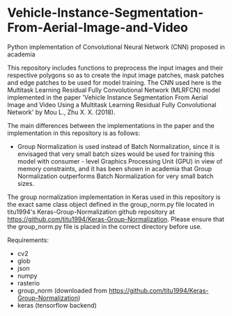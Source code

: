 # Vehicle-Instance-Segmentation-From-Aerial-Image-and-Video
Python implementation of Convolutional Neural Network (CNN) proposed in academia

This repository includes functions to preprocess the input images and their respective polygons so as to create the input image patches, 
mask patches and edge patches to be used for model training. The CNN used here is the Multitask Learning Residual Fully Convolutional 
Network (MLRFCN) model implemented in the paper 
'Vehicle Instance Segmentation From Aerial Image and Video Using a Multitask Learning Residual Fully Convolutional Network' by Mou L., 
Zhu X. X. (2018).


The main differences between the implementations in the paper and the implementation in this repository is as follows:

- Group Normalization is used instead of Batch Normalization, since it is envisaged that very small batch sizes would be used for training 
  this model with consumer - level Graphics Processing Unit (GPU) in view of memory constraints, and it has been shown in academia that 
  Group Normalization outperforms Batch Normalization for very small batch sizes.
  

The group normalization implementation in Keras used in this repository is the exact same class object defined in the group_norm.py file 
located in titu1994's Keras-Group-Normalization github repository at https://github.com/titu1994/Keras-Group-Normalization. 
Please ensure that the group_norm.py file is placed in the correct directory before use.


Requirements:

- cv2
- glob
- json
- numpy
- rasterio
- group_norm (downloaded from https://github.com/titu1994/Keras-Group-Normalization)
- keras (tensorflow backend)
